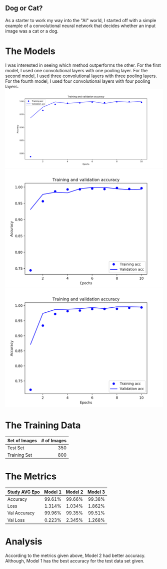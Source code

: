 ##  Dog or Cat?
As a starter to work my way into the "AI" world, I started off with a simple example of a convolutional neural network that decides whether an input image was a cat or a dog.

#   The Models
I was interested in seeing which method outperforms the other. For the first model, I used one convolutional layers with one pooling layer. For the second model, I used three convolutional layers with three pooling layers. For the fourth model, I used four convolutional layers with four pooling layers.
![Model 1](https://github.com/TheCollinCashio/DogOrCat/blob/master/Metrics/Model1.png)
![Model 2](https://github.com/TheCollinCashio/DogOrCat/blob/master/Metrics/Model2.png)
![Model 3](https://github.com/TheCollinCashio/DogOrCat/blob/master/Metrics/Model3.png)

#   The Training Data
| Set of Images | # of Images   |
| ------------- |--------------:|
| Test Set      | 350           |
| Training Set  | 800           |

#   The Metrics
| Study AVG Epo | Model 1       | Model 2       | Model 3       |
| ------------- |:-------------:|:-------------:| -------------:|
| Accuracy      | 99.61%        | 99.66%        | 99.38%        |
| Loss          | 1.314%        | 1.034%        | 1.862%        |
| Val Accuracy  | 99.96%        | 99.35%        | 99.51%        |
| Val Loss      | 0.223%        | 2.345%        | 1.268%        |

#   Analysis
According to the metrics given above, Model 2 had better accuracy. Although, Model 1 has the best accuracy for the test data set given.
